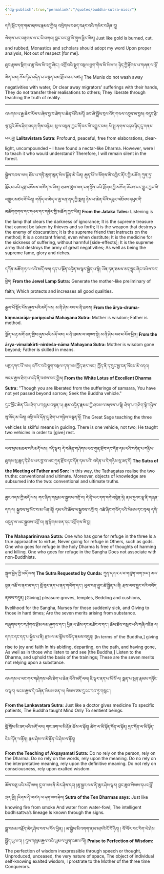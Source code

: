 ```yaml
---
{"dg-publish":true,"permalink":"/quotes/buddha-sutra-misc/"}
---
```


དགེ་སློང་དག་གམ་མཁས་རྣམས་ཀྱིས། བསྲེགས་བཅད་བརྡར་བའི་གསེར་བཞིན་དུ། <br>ལེགས་པར་བརྟགས་ལ་ང་ཡི་བཀའ། བླང་བར་བྱ་ཡི་གུས་ཕྱིར་མིན།
Just like gold is burned, cut, and rubbed,
Monastics and scholars should adopt my word
Upon proper analysis,
Not out of respect [for me].

ཐུབ་རྣམས་སྡིག་པ་ཆུ་ཡིས་མི་འཀྲུ་ཞིང་། འགྲོ་བའི་སྡུག་བསྔལ་ཕྱག་གིས་མི་སེལ་ལ། 
ཉིད་ཀྱི་རྟོགས་པ་གཞན་ལ་སྤོ་མིན་པས། ཆོས་ཉིད་བདེན་པ་བསྟན་པས་གྲོལ་བར་མཛད།
The Munis do not wash away negativities with water,
Or clear away migrators' sufferings with their hands,
They do not transfer their realisations to others;
They liberate through teaching the truth of reality.

---
འཕགས་པ་རྒྱ་ཆེར་རོལ་པ་ཞེས་བྱ་བ་ཐེག་པ་ཆེན་པོའི་མདོ།
ཟབ་ཞི་སྤྲོས་བྲལ་འོད་གསལ་འདུས་མ་བྱས། བདུད་རྩི་ལྟ་བུའི་ཆོས་ཤིག་བདག་གིས་བརྙེས།
སུ་ལ་བསྟན་ཀྱང་གོ་བར་མི་འགྱུར་བས། མི་སྨྲ་ནགས་འདབ་ཉིད་དུ་གནས་པར་བྱ།
**Lalitavistara Sutra:**
Profound, peaceful, free from elaborations, clear-light, uncompounded – 
I have found a nectar-like Dharma.
However, were I to teach it who would understand?
Therefore, I will remain silent in the forest.

---
སྐྱེས་རབས་ལས།
ཐོས་པ་གཏི་མུག་མུན་སེལ་སྒྲོན་མེ་ཡིན། རྐུན་པོ་ལ་སོགས་མི་འཁྱེར་ནོར་གྱི་མཆོག
ཀུན་ཏུ་རྨོངས་པའི་དགྲ་འཇོམས་མཚོན་ཆ་ཡིན། ཐབས་ཚུལ་མན་ངག་སྟོན་པའི་གྲོགས་ཀྱི་མཆོག
ཕོངས་པར་གྱུར་ཀྱང་མི་འགྱུར་མཛའ་བོ་ཡིན། གནོད་པ་མེད་པ་མྱ་ངན་ནད་ཀྱི་སྨན།
ཉེས་པ་ཆེན་པོའི་དཔུང་འཇོམས་དཔུང་གི་མཆོགགྲགས་དང་དཔལ་དང་གཏེར་གྱི་མཆོག་ཀྱང་ཡིན།
**From the Jataka Tales:**
Listening is the lamp that clears the darkness of ignorance;
It is the supreme treasure that cannot be taken by thieves and so forth;
It is the weapon that destroys the enemy of obscuration;
It is the supreme friend that instructs on the method;
It is a constant friend, even when destitute;
It is the medicine for the sickness of suffering, without harmful [side-effects];
It is the supreme army that destroys the army of great negativities;
As well as being the supreme fame, glory and riches.

---
དཀོན་མཆོག་ཏ་ལ་ལའི་མདོ་ལས།
དད་པ་སྔོན་འདྲེན་མ་ལྟར་སྐྱེད་པ་སྟེ། ཡོན་ཏན་ཐམས་ཅད་སྲུང་ཞིང་འཕེལ་བར་བྱེད།
**From the Jewel Lamp Sutra:**
Generate the mother-like preliminary of faith;
Which protects and increases all good qualities.

---
རྒྱལ་པོ་སྡོང་པོས་ཞུས་པའི་མདོ་ལས།
མ་ནི་ཤེས་རབ་ཕ་ནི་ཐབས།
**From the ārya-druma-kiṃnararāja-paripṛcchā Mahayana Sutra:**
Mother is wisdom; Father is method.

ལྗོན་པ་རྟ་མགོ་ཅན་གྱིས་ཞུས་པའི་མདོ་ལས།
ཕ་ནི་ཐབས་ལ་མཁས་སྟེ། མ་ནི་ཤེས་རབ་ཕ་རོལ་ཕྱིན།
**From the ārya-vimalakīrti-nirdeśa-nāma Mahayana Sutra:**
Mother is wisdom gone beyond;
Father is skilled in means.

---
པདྨ་དཀར་པོ་ལས།
འཁོར་བའི་སྡུག་བསྔལ་དག་ལས་ཁྱོད་ཐར་ཡང༌། ཁྱོད་ནི་ད་དུང་མྱ་ངན་ཡོངས་མི་འདའ།
སངས་རྒྱས་ཐེག་པ་འདི་ནི་བཙལ་བར་གྱིས།
**From the White Lotus of Excellent Dharma Sutra:**
"Though you are liberated from the sufferings of samsara,
You have not yet passed beyond sorrow;
Seek the Buddha vehicle."

དྲང་སྲོང་ཆེན་པོས་ཐེག་པ་གསུམ་བསྟན་པ། རྣམ་འདྲེན་རྣམས་ཀྱི་ཐབས་ལ་མཁས་པ་སྟེ།
ཐེག་པ་གཅིག་སྟེ་གཉིས་སུ་ཡོད་མ་ཡིན། བསྟི་བའི་དོན་དུ་ཐེག་པ་གཉིས་བསྟན་ཏོ།
The Great Sage teaching the three vehicles 
Is skilful means in guiding. 
There is one vehicle, not two;
He taught two vehicles in order to [give] rest.

---
ཡབ་སྲས་མཇལ་བའི་མདོ་ལས།
འདི་ལྟར། དེ་བཞིན་གཤེགས་པས་ཀུན་རྫོབ་དང་དོན་དམ་པའི་བདེན་པ་གཉིས་ཐུགས་སུ་ཆུད་དེ་ཤེས་པར་བྱ་བ་ཡང་ཀུན་རྫོབ་དང་དོན་དམ་པའི་
བདེན་པ་དེ་གཉིས་སུ་ཟད་དོ།
**The Sutra of the Meeting of Father and Son:**
In this way, the Tathagatas realise the two truths: conventional and ultimate. Moreover, objects of knowledge are subsumed into the two: conventional and ultimate truths.

---
མྱང་འདས་ཀྱི་མདོ་ལས།
གང་ཞིག་གསུམ་ལ་སྐྱབས་འགྲོ་བ། དེ་ནི་ཡང་དག་དགེ་བསྙེན་ཏེ།
ནམ་དུའང་ལྷ་ནི་གཞན་དག་ལ། སྐྱབས་སུ་སོང་བ་མ་ཡིན་ནོ།
དམ་པའི་ཆོས་ལ་སྐྱབས་འགྲོ་བ། འཚེ་ཞིང་གསོད་པའི་སེམས་དང་བྲལ།
དགེ་འདུན་ལ་ཡང་སྐྱབས་འགྲོ་བ། མུ་སྟེགས་ཅན་དང་འགྲོགས་མི་བྱ།

**The Mahaparinirvana Sutra:**
One who has gone for refuge in the three
Is a true approacher to virtue,
Never going for refuge in
Others, such as gods.
One who goes for refuge in the holy Dharma
Is free of thoughts of harming and killing.
One who goes for refuge in the Sangha
Does not associate with non-Buddhists.

---
སྐུལ་བྱེད་ཀྱི་མདོ་ལས།
**The Sutra Requested by Cunda:**
ཀུན་དགའ་ར་བ་གཙུག་ལག་ཁང་། མལ་སྟན་འཚོ་བ་ནར་མ་དང་།
བློ་བུར་ནད་པ་ནད་གཡོག་དང་། ཡུལ་ངན་བྱུང་ཚེ་སྦྱིན་པ་ནི།
རྫས་ལས་བྱུང་བའི་བསོད་ནམས་བདུན།
[Giving] pleasure groves, temples,
Bedding and cushions, livelihood for the Sangha,
Nurses for those suddenly sick, and
Giving to those in hard times;
Are the seven merits arising from substance.

བཞུགས་དང་གཤེགས་རྩོམ་ལམ་ཞུགས་དང་། ཕྱིན་པ་ཐོས་དང་མཐོང་བ་དང་།
ཆོས་ཐོས་བསླབ་པའི་གཞི་འཛིན་ལ། དགའ་དང་དད་པ་སྐྱེས་པ་ནི།
རྫས་ལ་མ་ལྟོས་བསོད་ནམས་བདུན།
[In terms of the Buddha,] giving rise to joy and faith
In his abiding, departing, on the path, and having gone,
As well as in those who listen to and see [the Buddha,]
Listen to the Dharma, and uphold the basis of the trainings;
These are the seven merits not relying upon a substance.

---
འཕགས་པ་ལང་ཀར་གཤེགས་པའི་ཐེག་པ་ཆེན་པོའི་མདོ་ལས།
ཇི་ལྟར་ནད་པ་སོ་སོ་ལ། སྨན་པ་སྨན་རྣམས་གཏོང་བ་ལྟར།
སངས་རྒྱས་དེ་བཞིན་སེམས་ཅན་ལ། སེམས་ཙམ་དུའང་རབ་ཏུ་གསུང༌།

**From the Lankavatara Sutra:**
Just like a doctor gives medicine
To specific patients,
The Buddha taught Mind Only
To sentient beings.

---
བློ་གྲོས་མི་ཟད་པའི་མདོ་ལས།
གང་ཟག་ལ་མི་རྟོན་ཆོས་ལ་རྟོན། ཚིག་ལ་མི་རྟོན་དོན་ལ་རྟོན།
དྲང་དོན་ལ་མི་རྟོན་ངེས་དོན་ལ་རྟོན། རྣམ་ཤེས་ལ་མི་རྟོན་ཡེ་ཤེས་ལ་རྟོན།

**From the Teaching of Akṣayamati Sutra:**
Do no rely on the person, rely on the Dharma.
Do no rely on the words, rely upon the meaning.
Do no rely on the interpretative meaning, rely upon the definitive meaning.
Do not rely on consciousness, rely upon exalted wisdom.

---
ཆོས་བཅུ་པའི་མདོ་ལས། 
དུ་བ་ལས་ནི་མེར་ཤེས་དང། །ཆུ་སྐྱར་ལས་ནི་ཆུར་ཤེས་ལྟར། 
བྱང་ཆུབ་སེམས་དཔའ་བློ་ལྡན་གྱི། །རིགས་ནི་མཚན་མ་དག་ལས་ཤེས།
**Sutra of the Ten Dharmas says:**
Just like knowing fire from smoke
And water from water-fowl,
The intelligent bodhisattva’s lineage
Is known through the signs.

---
སྨྲ་བསམ་བརྗོད་མེད་ཤེས་རབ་ཕ་རོལ་ཕྱིན། །
མ་སྐྱེས་མི་འགག་ནམ་མཁའི་ངོ་བོ་ཉིད། །
སོ་སོར་རང་རིག་ཡེ་ཤེས་སྤྱོད་ཡུལ་བ། །
དུས་གསུམ་རྒྱལ་བའི་ཡུམ་ལ་ཕྱག་འཚལ་ལོ།།
**Praise to Perfection of Wisdom:**
The perfection of wisdom inexpressible through speech or thought,
Unproduced, unceased, the very nature of space,
The object of individual self-knowing exalted wisdom,
I prostrate to the Mother of the three time Conquerors.